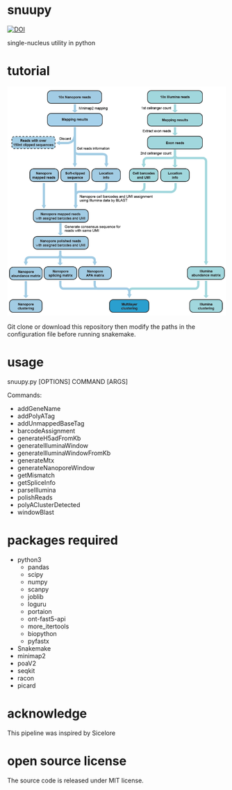 # snuupy
[![DOI](https://zenodo.org/badge/302899070.svg)](https://zenodo.org/badge/latestdoi/302899070)

single-nucleus utility in python

# tutorial
![Schematic_diagram](./Schematic_diagram.png)

Git clone or download this repository then modify the paths in the configuration file before running snakemake. 

# usage

snuupy.py [OPTIONS] COMMAND [ARGS]

Commands:

  - addGeneName
  - addPolyATag
  - addUnmappedBaseTag
  - barcodeAssignment
  - generateH5adFromKb
  - generateIlluminaWindow
  - generateIlluminaWindowFromKb
  - generateMtx
  - generateNanoporeWindow
  - getMismatch
  - getSpliceInfo
  - parseIllumina
  - polishReads
  - polyAClusterDetected
  - windowBlast


# packages required
- python3 
  - pandas 
  - scipy 
  - numpy 
  - scanpy 
  - joblib 
  - loguru 
  - portaion 
  - ont-fast5-api 
  - more_itertools
  - biopython
  - pyfastx
- Snakemake 
- minimap2 
- poaV2 
- seqkit 
- racon 
- picard 


# acknowledge
This pipeline was inspired by Sicelore

# open source license
The source code is released under MIT license. 
